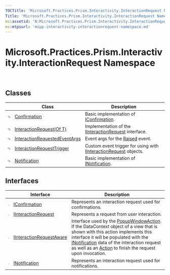 ```yaml
---
TOCTitle: 'Microsoft.Practices.Prism.Interactivity.InteractionRequest Namespace'
Title: 'Microsoft.Practices.Prism.Interactivity.InteractionRequest Namespace ()'
ms:assetid: 'N:Microsoft.Practices.Prism.Interactivity.InteractionRequest'
ms:mtpsurl: 'mspp-interactivity-interactionrequest-namespace.md'
---
```



# Microsoft.Practices.Prism.Interactivity.InteractionRequest Namespace

 

## Classes

<span id="classToggle"></span>
<table>

<thead>
<tr class="header">
<th> </th>
<th>Class</th>
<th>Description</th>
</tr>
</thead>
<tbody>
<tr class="odd">
<td><img src="images/public-class.gif" title="Public class" /></td>
<td><a href="confirmation-class-mspp-interactivity-interactionrequest.md">Confirmation</a></td>
<td><div class="summary">
Basic implementation of <a href="iconfirmation-interface-mspp-interactivity-interactionrequest.md">IConfirmation</a>.
</div></td>
</tr>
<tr class="even">
<td><img src="images/public-class.gif" title="Public class" /></td>
<td><a href="interactionrequest-t-class-mspp-interactivity-interactionrequest.md">InteractionRequest(Of T)</a></td>
<td><div class="summary">
Implementation of the <a href="iinteractionrequest-interface-mspp-interactivity-interactionrequest.md">IInteractionRequest</a> interface.
</div></td>
</tr>
<tr class="odd">
<td><img src="images/public-class.gif" title="Public class" /></td>
<td><a href="interactionrequestedeventargs-class-mspp-interactivity-interactionrequest.md">InteractionRequestedEventArgs</a></td>
<td><div class="summary">
Event args for the <a href="iinteractionrequest-raised-event-mspp-interactivity-interactionrequest.md">Raised</a> event.
</div></td>
</tr>
<tr class="even">
<td><img src="images/public-class.gif" title="Public class" /></td>
<td><a href="interactionrequesttrigger-class-mspp-interactivity-interactionrequest.md">InteractionRequestTrigger</a></td>
<td><div class="summary">
Custom event trigger for using with <a href="iinteractionrequest-interface-mspp-interactivity-interactionrequest.md">IInteractionRequest</a> objects.
</div></td>
</tr>
<tr class="odd">
<td><img src="images/public-class.gif" title="Public class" /></td>
<td><a href="notification-class-mspp-interactivity-interactionrequest.md">Notification</a></td>
<td><div class="summary">
Basic implementation of <a href="inotification-interface-mspp-interactivity-interactionrequest.md">INotification</a>.
</div></td>
</tr>
</tbody>
</table>

## Interfaces

<span id="interfaceToggle"></span>
<table>

<thead>
<tr class="header">
<th> </th>
<th>Interface</th>
<th>Description</th>
</tr>
</thead>
<tbody>
<tr class="odd">
<td><img src="images/public-interface.gif" title="Public interface" /></td>
<td><a href="iconfirmation-interface-mspp-interactivity-interactionrequest.md">IConfirmation</a></td>
<td><div class="summary">
Represents an interaction request used for confirmations.
</div></td>
</tr>
<tr class="even">
<td><img src="images/public-interface.gif" title="Public interface" /></td>
<td><a href="iinteractionrequest-interface-mspp-interactivity-interactionrequest.md">IInteractionRequest</a></td>
<td><div class="summary">
Represents a request from user interaction.
</div></td>
</tr>
<tr class="odd">
<td><img src="images/public-interface.gif" title="Public interface" /></td>
<td><a href="iinteractionrequestaware-interface-mspp-interactivity-interactionrequest.md">IInteractionRequestAware</a></td>
<td><div class="summary">
Interface used by the <a href="popupwindowaction-class-mspp-interactivity.md">PopupWindowAction</a>. If the DataContext object of a view that is shown with this action implements this interface it will be populated with the <a href="inotification-interface-mspp-interactivity-interactionrequest.md">INotification</a> data of the interaction request as well as an <a href="http://msdn.microsoft.com/en-us/library/bb534741">Action</a> to finish the request upon invocation.
</div></td>
</tr>
<tr class="even">
<td><img src="images/public-interface.gif" title="Public interface" /></td>
<td><a href="inotification-interface-mspp-interactivity-interactionrequest.md">INotification</a></td>
<td><div class="summary">
Represents an interaction request used for notifications.
</div></td>
</tr>
</tbody>
</table>
